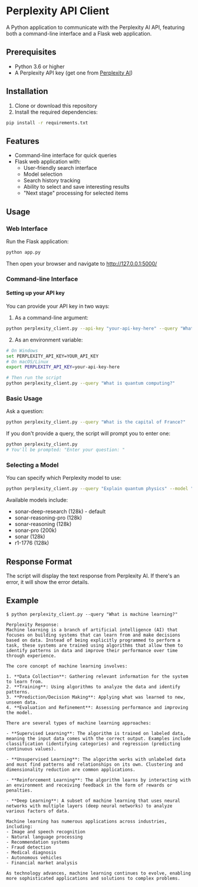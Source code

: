 # Perplexity API Client

A Python application to communicate with the Perplexity AI API, featuring both a command-line interface and a Flask web application.

## Prerequisites

- Python 3.6 or higher
- A Perplexity API key (get one from [Perplexity AI](https://www.perplexity.ai/settings/api))

## Installation

1. Clone or download this repository
2. Install the required dependencies:

```bash
pip install -r requirements.txt
```

## Features

- Command-line interface for quick queries
- Flask web application with:
  - User-friendly search interface
  - Model selection
  - Search history tracking
  - Ability to select and save interesting results
  - "Next stage" processing for selected items

## Usage

### Web Interface

Run the Flask application:

```bash
python app.py
```

Then open your browser and navigate to http://127.0.0.1:5000/

### Command-line Interface

#### Setting up your API key

You can provide your API key in two ways:

1. As a command-line argument:
```bash
python perplexity_client.py --api-key "your-api-key-here" --query "What is quantum computing?"
```

2. As an environment variable:
```bash
# On Windows
set PERPLEXITY_API_KEY=YOUR_API_KEY
# On macOS/Linux
export PERPLEXITY_API_KEY=your-api-key-here

# Then run the script
python perplexity_client.py --query "What is quantum computing?"
```

### Basic Usage

Ask a question:
```bash
python perplexity_client.py --query "What is the capital of France?"
```

If you don't provide a query, the script will prompt you to enter one:
```bash
python perplexity_client.py
# You'll be prompted: "Enter your question: "
```

### Selecting a Model

You can specify which Perplexity model to use:
```bash
python perplexity_client.py --query "Explain quantum physics" --model "pplx-7b-online"
```

Available models include:
- sonar-deep-research (128k) - default
- sonar-reasoning-pro (128k)
- sonar-reasoning (128k)
- sonar-pro (200k)
- sonar (128k)
- r1-1776 (128k)

## Response Format

The script will display the text response from Perplexity AI. If there's an error, it will show the error details.

## Example

```
$ python perplexity_client.py --query "What is machine learning?"

Perplexity Response:
Machine learning is a branch of artificial intelligence (AI) that focuses on building systems that can learn from and make decisions based on data. Instead of being explicitly programmed to perform a task, these systems are trained using algorithms that allow them to identify patterns in data and improve their performance over time through experience.

The core concept of machine learning involves:

1. **Data Collection**: Gathering relevant information for the system to learn from.
2. **Training**: Using algorithms to analyze the data and identify patterns.
3. **Prediction/Decision Making**: Applying what was learned to new, unseen data.
4. **Evaluation and Refinement**: Assessing performance and improving the model.

There are several types of machine learning approaches:

- **Supervised Learning**: The algorithm is trained on labeled data, meaning the input data comes with the correct output. Examples include classification (identifying categories) and regression (predicting continuous values).

- **Unsupervised Learning**: The algorithm works with unlabeled data and must find patterns and relationships on its own. Clustering and dimensionality reduction are common applications.

- **Reinforcement Learning**: The algorithm learns by interacting with an environment and receiving feedback in the form of rewards or penalties.

- **Deep Learning**: A subset of machine learning that uses neural networks with multiple layers (deep neural networks) to analyze various factors of data.

Machine learning has numerous applications across industries, including:
- Image and speech recognition
- Natural language processing
- Recommendation systems
- Fraud detection
- Medical diagnosis
- Autonomous vehicles
- Financial market analysis

As technology advances, machine learning continues to evolve, enabling more sophisticated applications and solutions to complex problems.

